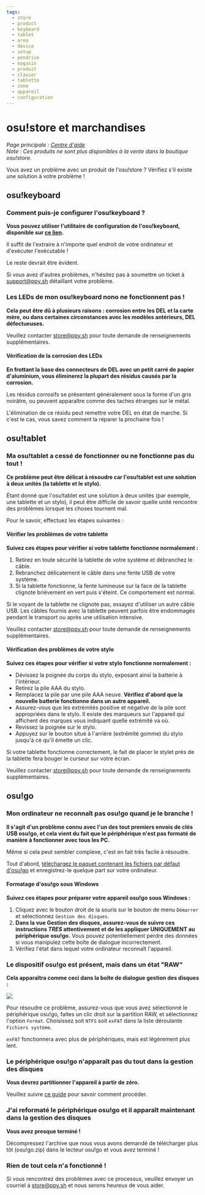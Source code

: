 ```yaml
---
tags:
  - store
  - product
  - keyboard
  - tablet
  - area
  - device
  - setup
  - pendrive
  - magasin
  - produit
  - clavier
  - tablette
  - zone
  - appareil
  - configuration
---
```


# osu!store et marchandises

*Page principale : [Centre d'aide](/wiki/Help_centre)*\
*Note : Ces produits ne sont plus disponibles à la vente dans la boutique osu!store.*

Vous avez un problème avec un produit de l'osu!store ? Vérifiez s'il existe une solution à votre problème !

## osu!keyboard

### Comment puis-je configurer l'osu!keyboard ?

**Vous pouvez utiliser l'utilitaire de configuration de l'osu!keyboard, disponible sur [ce lien](https://puu.sh/l6urN/4b6bc800f2.zip).**

Il suffit de l'extraire à n'importe quel endroit de votre ordinateur et d'exécuter l'exécutable !

Le reste devrait être évident.

Si vous avez d'autres problèmes, n'hésitez pas à soumettre un ticket à [support@ppy.sh](mailto:support@ppy.sh) détaillant votre problème.

### Les LEDs de mon osu!keyboard nono ne fonctionnent pas !

**Cela peut être dû à plusieurs raisons : corrosion entre les DEL et la carte mère, ou dans certaines circonstances avec les modèles antérieurs, DEL défectueuses.**

Veuillez contacter [store@ppy.sh](mailto:store@ppy.sh) pour toute demande de renseignements supplémentaires.

#### Vérification de la corrosion des LEDs

**En frottant la base des connecteurs de DEL avec un petit carré de papier d'aluminium, vous éliminerez la plupart des résidus causés par la corrosion.**

Les résidus corrosifs se présentent généralement sous la forme d'un gris noirâtre, ou peuvent apparaître comme des taches étranges sur le métal.

L'élimination de ce résidu peut remettre votre DEL en état de marche. Si c'est le cas, vous savez comment la réparer la prochaine fois !

## osu!tablet

### Ma osu!tablet a cessé de fonctionner ou ne fonctionne pas du tout !

**Ce problème peut être délicat à résoudre car l'osu!tablet est une solution à deux unités (la tablette et le stylo).**

Étant donné que l'osu!tablet est une solution à deux unités (par exemple, une tablette et un stylo), il peut être difficile de savoir quelle unité rencontre des problèmes lorsque les choses tournent mal.

Pour le savoir, effectuez les étapes suivantes :

#### Vérifier les problèmes de votre tablette

**Suivez ces étapes pour vérifier si votre tablette fonctionne normalement :**

1. Retirez en toute sécurité la tablette de votre système et débranchez le câble.
2. Rebranchez délicatement le câble dans une fente USB de votre système.
3. Si la tablette fonctionne, la fente lumineuse sur la face de la tablette clignote brièvement en vert puis s'éteint. Ce comportement est normal.

Si le voyant de la tablette ne clignote pas, essayez d'utiliser un autre câble USB. Les câbles fournis avec la tablette peuvent parfois être endommagés pendant le transport ou après une utilisation intensive.

Veuillez contacter [store@ppy.sh](mailto:store@ppy.sh) pour toute demande de renseignements supplémentaires.

#### Vérification des problèmes de votre stylo

**Suivez ces étapes pour vérifier si votre stylo fonctionne normalement :**

- Dévissez la poignée du corps du stylo, exposant ainsi la batterie à l'intérieur.
- Retirez la pile AAA du stylo.
- Remplacez la pile par une pile AAA neuve. **Vérifiez d'abord que la nouvelle batterie fonctionne dans un autre appareil.**
- Assurez-vous que les extrémités positive et négative de la pile sont appropriées dans le stylo. Il existe des marqueurs sur l'appareil qui affichent des marques vous indiquant quelle extrémité va où.
- Revissez la poignée sur le stylo.
- Appuyez sur le bouton situé à l'arrière (extrémité gomme) du stylo jusqu'à ce qu'il émette un clic.

Si votre tablette fonctionne correctement, le fait de placer le stylet près de la tablette fera bouger le curseur sur votre écran.

Veuillez contacter [store@ppy.sh](mailto:store@ppy.sh) pour toute demande de renseignements supplémentaires.

## osu!go

### Mon ordinateur ne reconnaît pas osu!go quand je le branche !

**Il s'agit d'un problème connu avec l'un des tout premiers envois de clés USB osu!go, et cela vient du fait que le périphérique n'est pas formaté de manière à fonctionner avec tous les PC.**

Même si cela peut sembler complexe, c'est en fait très facile à résoudre.

Tout d'abord, [téléchargez le paquet contenant les fichiers par défaut d'osu!go](https://assets.ppy.sh/store/utilities/osu!go.zip) et enregistrez-le quelque part sur votre ordinateur.

#### Formatage d'osu!go sous Windows

**Suivez ces étapes pour préparer votre appareil osu!go sous Windows :**

1. Cliquez avec le bouton droit de la souris sur le bouton de menu `Démarrer` et sélectionnez `Gestion des disques`.
2. **Dans la vue Gestion des disques, assurez-vous de suivre ces instructions *TRES* attentivement et de les appliquer UNIQUEMENT au périphérique osu!go.** Vous pouvez potentiellement perdre des données si vous manipulez cette boîte de dialogue incorrectement.
3. Vérifiez l'état dans lequel votre ordinateur reconnaît l'appareil.

### Le dispositif osu!go est présent, mais dans un état "RAW"

**Cela apparaîtra comme ceci dans la boîte de dialogue gestion des disques :**

![](img/raw-status-osu-go.png)

Pour résoudre ce problème, assurez-vous que vous avez sélectionné le périphérique osu!go, faites un clic droit sur la partition RAW, et sélectionnez l'option `Format`. Choisissez soit `NTFS` soit `exFAT` dans la liste déroulante `Fichiers système`.

`exFAT` fonctionnera avec plus de périphériques, mais est légèrement plus lent.

### Le périphérique osu!go n'apparaît pas du tout dans la gestion des disques

**Vous devrez partitionner l'appareil à partir de zéro.**

Veuillez suivre [ce guide](https://tails.boum.org/doc/reset/windows/index.en.html) pour savoir comment procéder.

### J'ai reformaté le périphérique osu!go et il apparaît maintenant dans la gestion des disques

**Vous avez presque terminé !**

Décompressez l'archive que nous vous avons demandé de télécharger plus tôt (osu!go.zip) dans le lecteur osu!go et vous avez terminé !

### Rien de tout cela n'a fonctionné !

Si vous rencontrez des problèmes avec ce processus, veuillez envoyer un courriel à [store@ppy.sh](mailto:store@ppy.sh) et nous serons heureux de vous aider.
